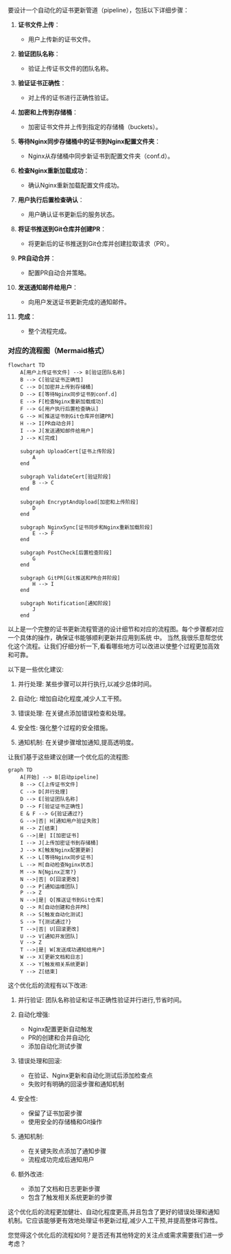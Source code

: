 要设计一个自动化的证书更新管道（pipeline），包括以下详细步骤：

1. **证书文件上传**：
   - 用户上传新的证书文件。

2. **验证团队名称**：
   - 验证上传证书文件的团队名称。

3. **验证证书正确性**：
   - 对上传的证书进行正确性验证。

4. **加密和上传到存储桶**：
   - 加密证书文件并上传到指定的存储桶（buckets）。

5. **等待Nginx同步存储桶中的证书到Nginx配置文件夹**：
   - Nginx从存储桶中同步新证书到配置文件夹（conf.d）。

6. **检查Nginx重新加载成功**：
   - 确认Nginx重新加载配置文件成功。

7. **用户执行后置检查确认**：
   - 用户确认证书更新后的服务状态。

8. **将证书推送到Git仓库并创建PR**：
   - 将更新后的证书推送到Git仓库并创建拉取请求（PR）。

9. **PR自动合并**：
   - 配置PR自动合并策略。

10. **发送通知邮件给用户**：
    - 向用户发送证书更新完成的通知邮件。

11. **完成**：
    - 整个流程完成。

### 对应的流程图（Mermaid格式）

```mermaid
flowchart TD
    A[用户上传证书文件] --> B[验证团队名称]
    B --> C[验证证书正确性]
    C --> D[加密并上传到存储桶]
    D --> E[等待Nginx同步证书到conf.d]
    E --> F[检查Nginx重新加载成功]
    F --> G[用户执行后置检查确认]
    G --> H[推送证书到Git仓库并创建PR]
    H --> I[PR自动合并]
    I --> J[发送通知邮件给用户]
    J --> K[完成]
    
    subgraph UploadCert[证书上传阶段]
        A
    end
    
    subgraph ValidateCert[验证阶段]
        B --> C
    end
    
    subgraph EncryptAndUpload[加密和上传阶段]
        D
    end
    
    subgraph NginxSync[证书同步和Nginx重新加载阶段]
        E --> F
    end
    
    subgraph PostCheck[后置检查阶段]
        G
    end
    
    subgraph GitPR[Git推送和PR合并阶段]
        H --> I
    end
    
    subgraph Notification[通知阶段]
        J
    end
```

以上是一个完整的证书更新流程管道的设计细节和对应的流程图。每个步骤都对应一个具体的操作，确保证书能够顺利更新并应用到系统
中。
当然,我很乐意帮您优化这个流程。让我们仔细分析一下,看看哪些地方可以改进以使整个过程更加高效和可靠。



以下是一些优化建议:

1. 并行处理: 某些步骤可以并行执行,以减少总体时间。

2. 自动化: 增加自动化程度,减少人工干预。

3. 错误处理: 在关键点添加错误检查和处理。

4. 安全性: 强化整个过程的安全措施。

5. 通知机制: 在关键步骤增加通知,提高透明度。

让我们基于这些建议创建一个优化后的流程图:

```
graph TD
    A[开始] --> B[启动pipeline]
    B --> C[上传证书文件]
    C --> D[并行处理]
    D --> E[验证团队名称]
    D --> F[验证证书正确性]
    E & F --> G{验证通过?}
    G -->|否| H[通知用户验证失败]
    H --> Z[结束]
    G -->|是| I[加密证书]
    I --> J[上传加密证书到存储桶]
    J --> K[触发Nginx配置更新]
    K --> L[等待Nginx同步证书]
    L --> M[自动检查Nginx状态]
    M --> N{Nginx正常?}
    N -->|否| O[回滚更改]
    O --> P[通知运维团队]
    P --> Z
    N -->|是| Q[推送证书到Git仓库]
    Q --> R[自动创建和合并PR]
    R --> S[触发自动化测试]
    S --> T{测试通过?}
    T -->|否| U[回滚更改]
    U --> V[通知开发团队]
    V --> Z
    T -->|是| W[发送成功通知给用户]
    W --> X[更新文档和日志]
    X --> Y[触发相关系统更新]
    Y --> Z[结束]
```

这个优化后的流程有以下改进:

1. 并行验证: 团队名称验证和证书正确性验证并行进行,节省时间。

2. 自动化增强: 
   - Nginx配置更新自动触发
   - PR的创建和合并自动化
   - 添加自动化测试步骤

3. 错误处理和回滚:
   - 在验证、Nginx更新和自动化测试后添加检查点
   - 失败时有明确的回滚步骤和通知机制

4. 安全性:
   - 保留了证书加密步骤
   - 使用安全的存储桶和Git操作

5. 通知机制:
   - 在关键失败点添加了通知步骤
   - 流程成功完成后通知用户

6. 额外改进:
   - 添加了文档和日志更新步骤
   - 包含了触发相关系统更新的步骤

这个优化后的流程更加健壮、自动化程度更高,并且包含了更好的错误处理和通知机制。它应该能够更有效地处理证书更新过程,减少人工干预,并提高整体可靠性。

您觉得这个优化后的流程如何？是否还有其他特定的关注点或需求需要我们进一步考虑？​​​​​​​​​​​​​​​​

